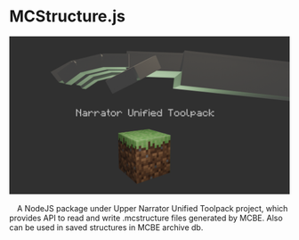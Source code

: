 # MCStructure.js

![Icon](./docs/img/NarratorUnifiedToolpack.png)

&emsp;A NodeJS package under Upper Narrator Unified Toolpack project, which provides API to read and write .mcstructure files generated by MCBE. Also can be used in saved structures in MCBE archive db.